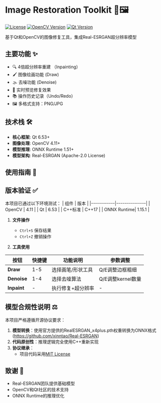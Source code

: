 # Image Restoration Toolkit 🔧🖼️

[![License](https://img.shields.io/badge/License-MIT-yellow.svg)](LICENSE)
[![OpenCV Version](https://img.shields.io/badge/OpenCV-4.11%2B-blue)](https://opencv.org)
[![Qt Version](https://img.shields.io/badge/Qt-6.53%2B-green)](https://www.qt.io)

基于Qt和OpenCV的图像修复工具，集成Real-ESRGAN超分辨率模型

## 主要功能 ✨
- 🔍 4倍超分辨率重建 （Inpainting）
- 🖌️ 图像绘画功能 (Draw)
- 🌫️ 去噪功能 (Denoise)
- 🎨 实时预览修复效果
- 📚 操作历史记录（Undo/Redo）
- 🖼️ 多格式支持：PNG/JPG

## 技术栈 🛠️
- **核心框架**: Qt 6.53+ 
- **图像处理**: OpenCV 4.11+
- **模型推理**: ONNX Runtime 1.51+
- **模型架构**: Real-ESRGAN (Apache-2.0 License)

## 使用指南 📖
## 版本验证 ✅
本项目已通过以下环境测试：
| 组件       | 版本          |
|------------|---------------|
| OpenCV     | 4.11         |
| Qt         | 6.53        |
| C++标准    | C++17         |
| ONNX Runtime| 1.15.1        |

1. **文件操作**
   - `Ctrl+S` 保存结果
   - `Ctrl+Z` 撤销操作

2. **工具使用**

| 按钮       | 快捷键 | 功能说明                     | 参数调整          |
|------------|--------|------------------------------|-------------------|
| **Draw**   | 1-5    | 选择画笔/形状工具            | Q/E调整边框粗细   |
| **Denoise**| 1-4    | 选择去噪算法                 | Q/E调整kernel数量 |
| **Inpaint**| -      | 执行修复+超分辨率            | -                 |

## 模型合规性说明 ⚖️
本项目严格遵循开源协议要求：
1. **模型转换**：使用官方提供的RealESRGAN_x4plus.pth权重转换为ONNX格式(https://github.com/xinntao/Real-ESRGAN)
2. **代码原创性**：推理逻辑完全使用C++重新实现
3. **协议继承**：
   - 项目代码采用[MIT License](LICENSE)

## 致谢 🙏
- Real-ESRGAN团队提供基础模型
- OpenCV和Qt社区的技术支持
- ONNX Runtime的推理优化
